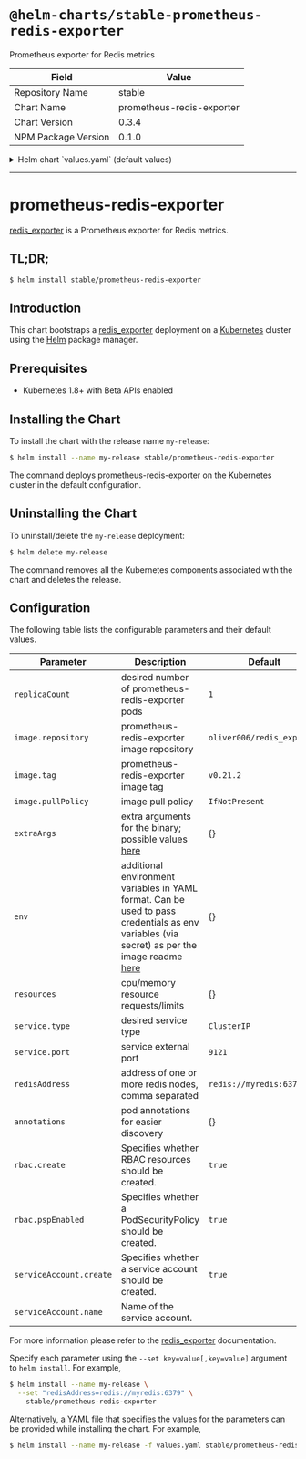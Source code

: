 # `@helm-charts/stable-prometheus-redis-exporter`

Prometheus exporter for Redis metrics

| Field               | Value                     |
| ------------------- | ------------------------- |
| Repository Name     | stable                    |
| Chart Name          | prometheus-redis-exporter |
| Chart Version       | 0.3.4                     |
| NPM Package Version | 0.1.0                     |

<details>

<summary>Helm chart `values.yaml` (default values)</summary>

```yaml
rbac:
  # Specifies whether RBAC resources should be created
  create: true
  # Specifies whether a PodSecurityPolicy should be created
  pspEnabled: true
serviceAccount:
  # Specifies whether a ServiceAccount should be created
  create: true
  # The name of the ServiceAccount to use.
  # If not set and create is true, a name is generated using the fullname template
  name:

replicaCount: 1
image:
  repository: oliver006/redis_exporter
  tag: v0.21.2
  pullPolicy: IfNotPresent
extraArgs: {}
# Additional Environment variables
env:
  {}
  # - name: REDIS_PASSWORD
  #   valueFrom:
  #     secretKeyRef:
  #       key: redis-password
  #       name: redis-config-0.0.2
service:
  type: ClusterIP
  port: 9121
  annotations: {}
resources: {}
redisAddress: redis://myredis:6379
annotations: {}
#  prometheus.io/path: /metrics
#  prometheus.io/port: "9121"
#  prometheus.io/scrape: "true"
```

</details>

---

# prometheus-redis-exporter

[redis_exporter](https://github.com/oliver006/redis_exporter) is a Prometheus exporter for Redis metrics.

## TL;DR;

```bash
$ helm install stable/prometheus-redis-exporter
```

## Introduction

This chart bootstraps a [redis_exporter](https://github.com/oliver006/redis_exporter) deployment on a [Kubernetes](http://kubernetes.io) cluster using the [Helm](https://helm.sh) package manager.

## Prerequisites

- Kubernetes 1.8+ with Beta APIs enabled

## Installing the Chart

To install the chart with the release name `my-release`:

```bash
$ helm install --name my-release stable/prometheus-redis-exporter
```

The command deploys prometheus-redis-exporter on the Kubernetes cluster in the default configuration.

## Uninstalling the Chart

To uninstall/delete the `my-release` deployment:

```bash
$ helm delete my-release
```

The command removes all the Kubernetes components associated with the chart and deletes the release.

## Configuration

The following table lists the configurable parameters and their default values.

| Parameter               | Description                                                                                                                                                                                                      | Default                    |
| ----------------------- | ---------------------------------------------------------------------------------------------------------------------------------------------------------------------------------------------------------------- | -------------------------- |
| `replicaCount`          | desired number of prometheus-redis-exporter pods                                                                                                                                                                 | `1`                        |
| `image.repository`      | prometheus-redis-exporter image repository                                                                                                                                                                       | `oliver006/redis_exporter` |
| `image.tag`             | prometheus-redis-exporter image tag                                                                                                                                                                              | `v0.21.2`                  |
| `image.pullPolicy`      | image pull policy                                                                                                                                                                                                | `IfNotPresent`             |
| `extraArgs`             | extra arguments for the binary; possible values [here](https://github.com/oliver006/redis_exporter#flags)                                                                                                        | {}                         |
| `env`                   | additional environment variables in YAML format. Can be used to pass credentials as env variables (via secret) as per the image readme [here](https://github.com/oliver006/redis_exporter#environment-variables) | {}                         |
| `resources`             | cpu/memory resource requests/limits                                                                                                                                                                              | {}                         |
| `service.type`          | desired service type                                                                                                                                                                                             | `ClusterIP`                |
| `service.port`          | service external port                                                                                                                                                                                            | `9121`                     |
| `redisAddress`          | address of one or more redis nodes, comma separated                                                                                                                                                              | `redis://myredis:6379`     |
| `annotations`           | pod annotations for easier discovery                                                                                                                                                                             | {}                         |
| `rbac.create`           | Specifies whether RBAC resources should be created.                                                                                                                                                              | `true`                     |
| `rbac.pspEnabled`       | Specifies whether a PodSecurityPolicy should be created.                                                                                                                                                         | `true`                     |
| `serviceAccount.create` | Specifies whether a service account should be created.                                                                                                                                                           | `true`                     |
| `serviceAccount.name`   | Name of the service account.                                                                                                                                                                                     |                            |

For more information please refer to the [redis_exporter](https://github.com/oliver006/redis_exporter) documentation.

Specify each parameter using the `--set key=value[,key=value]` argument to `helm install`. For example,

```bash
$ helm install --name my-release \
  --set "redisAddress=redis://myredis:6379" \
    stable/prometheus-redis-exporter
```

Alternatively, a YAML file that specifies the values for the parameters can be provided while installing the chart. For example,

```bash
$ helm install --name my-release -f values.yaml stable/prometheus-redis-exporter
```
